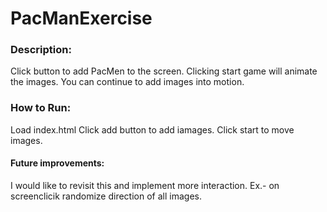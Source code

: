 # PacManExercise
### Description:
Click button to add PacMen to the screen.
Clicking start game will animate the images.
You can continue to add images into motion.
### How to Run:
Load index.html
Click add button to add iamages.
Click start to move images.
#### Future improvements:
I would like to revisit this and implement more interaction. 
Ex.- on screenclicik randomize direction of all images.